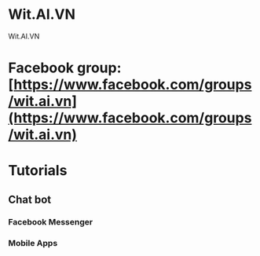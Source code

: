 # Wit.AI.VN
Wit.AI.VN

# Facebook group: [https://www.facebook.com/groups/wit.ai.vn](https://www.facebook.com/groups/wit.ai.vn)


# Tutorials

## Chat bot

### Facebook Messenger

### Mobile Apps
